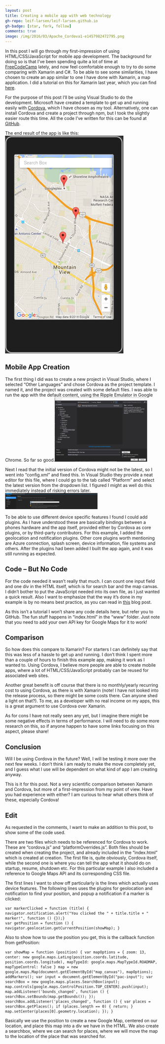 ```yaml
---
layout: post
title: Creating a mobile app with web technology
gh-repo: leif-larsen/leif-larsen.github.io
gh-badge: [star, fork, follow]
comments: true
image: /img/2016/03/Apache_Cordova1-e1457982472795.png
---
```

    
    
In this post I will go through my first-impression of using HTML/CSS/JavaScript for mobile app development. The background for doing so is that I’ve been spending quite a lot of time at [FreeCodeCamp](http://freecodecamp.com) lately, and now feel comfortable enough to try to do some comparing with Xamarin and C#. To be able to see some similarities, I have chosen to create an app similar to one I have done with Xamarin, a map application. I did a tutorial on this for Xamarin last year, which you can find [here](http://leiflarsen.org/?s=mapkit).

For the purpose of this post I’ll be using Visual Studio to do the development. Microsoft have created a template to get up and running easily with [Cordova](https://cordova.apache.org/), which I have chosen as my tool. Alternatively, one can install Cordova and create a project through npm, but I took the slightly easier route this time. All the code I’ve written for this can be found at [GitHub](https://github.com/leif-larsen/Mobile-HTML-Test-App).

The end result of the app is like this:  
[![Mobile app with Cordova end result](/img/2016/03/droidresult.png?fit=384%2C706)](/img/2016/03/droidresult.png)


## Mobile App Creation

The first thing I did was to create a new project in Visual Studio, where I selected “Other Languages” and chose Cordova as the project template. I named it, and the project was created with some default files. I was able to run the app with the default content, using the Ripple Emulator in Google Chrome. So far so good.[![Create new Cordova project in Visual Studio](/img/2016/03/NewProject-300x208.png?fit=300%2C208)](/img/2016/03/NewProject.png)

Next I read that the initial version of Cordova might not be the latest, so I went into “config.xml” and fixed this. In Visual Studio they provide a neat editor for this file, where I could go to the tab called “Platform” and select the latest version from the dropdown list. I figured I might as well do this immediately instead of risking errors later.  
[![Update to latest Cordova Version](/img/2016/03/LatestVersion-300x52.png?fit=300%2C52)](/img/2016/03/LatestVersion.png)

To be able to use different device specific features I found I could add plugins. As I have understood these are basically bindings between a phones hardware and the app itself, provided either by Cordova as core plugins, or by third-party contributors. For this example, I added the geolocation and notification plugins. Other core plugins worth mentioning are Azure connection, splash screen, device information, file systems and others. After the plugins had been added I built the app again, and it was still running as expected.


## Code – But No Code

For the code needed it wasn’t really that much. I can count one input field and one div in the HTML itself, which is for search bar and the map canvas. I didn’t bother to put the JavaScript needed into its own file, as I just wanted a quick result. Also I want to emphasize that the way it’s done in my example is by no means best practice, as you can read in [this](https://codingwithspike.wordpress.com/2014/08/13/loading-google-maps-in-cordova-the-right-way/) blog post.

As this isn’t a tutorial I won’t share any code details here, but refer you to GitHub. The fun stuff happens in “index.html” in the “www” folder. Just note that you need to add your own API key for Google Maps for it to work!


## Comparison

So how does this compare to Xamarin? For starters I can definitely say that this was less of a hassle to get up and running. I don’t think I spent more than a couple of hours to finish this example app, making it work as I wanted to. Using Cordova, I believe more people are able to create mobile apps, where a lot of HTML/CSS/JavaScript probably can be reused for associated web sites.

Another great benefit is off course that there is no monthly/yearly recurring cost to using Cordova, as there is with Xamarin (note! I have not looked into the release process, so there might be some costs there. Can anyone shed a light on that?). To me, as a developer with no real income on my apps, this is a great argument to use Cordova over Xamarin.

As for cons I have not really seen any yet, but I imagine there might be some negative effects in terms of performance. I will need to do some more research on this, so if anyone happen to have some links focusing on this aspect, please share!


## Conclusion

Will I be using Cordova in the future? Well, I will be testing it more over the next few weeks. I don’t think I am ready to make the move completely yet, and I guess what I use will be dependent on what kind of app I am creating anyway.

This is it for this post. Not a very scientific comparison between Xamarin and Cordova, but more of a first-impression from my point of view. Have you had experience with either? I am curious to hear what others think of these, especially Cordova!


## Edit

As requested in the comments, I want to make an addition to this post, to show some of the code used.

There are two files which needs to be referenced for Cordova to work. These are “cordova.js” and “platformOverrides.js”. Both files should be created when creating the project, and already included in the “index.html” which is created at creation. The first file is, quite obviously, Cordova itself, while the second one is where you can tell the app what it should do on startup, resume, shutdown etc. For this particular example I also included a reference to Google Maps API and its corresponding CSS file.

The first lines I want to show off particularly is the lines which actually uses device features. The following lines uses the plugins for geolocation and notification to find your position, and popup a notification if a marker is clicked:
```language-javascript
var markerClicked = function (title) { 
navigator.notification.alert("You clicked the " + title.title + " marker!", function () {});} 
var getPosition = function () { navigator.geolocation.getCurrentPosition(showMap); }
```

Also to show how to use the position you get, this is the callback function from getPosition:

```language-javascript
var showMap = function (position) { var mapOptions = { zoom: 13, center: new google.maps.LatLng(position.coords.latitude, position.coords.longitude), mapTypeId: google.maps.MapTypeId.ROADMAP, mapTypeControl: false } map = new google.maps.Map(document.getElementById("map_canvas"), mapOptions); addMarkers(); var input = document.getElementById("pac-input"); var searchBox = new google.maps.places.SearchBox(input); map.controls[google.maps.ControlPosition.TOP_CENTER].push(input); map.addListener('bounds_changed', function () { searchBox.setBounds(map.getBounds()); }); searchBox.addListener('places_changed', function () { var places = searchBox.getPlaces(); if (places.length == 0) { return; } map.setCenter(places[0].geometry.location); }); }
```
Basically we use the position to create a new Google Map, centered on our location, and place this map into a div we have in the HTML. We also create a searchbox, where we can search for places, where we will move the map to the location of the place that was searched for.


